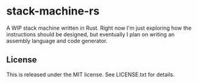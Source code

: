 # stack-machine-rs
A WIP stack machine written in Rust. Right now I'm just exploring how the instructions should be designed, but eventually I plan on writing an assembly language and code generator.

## License
This is released under the MIT license. See LICENSE.txt for details.
